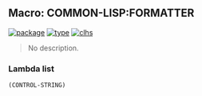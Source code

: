 ## Macro: COMMON-LISP:FORMATTER
[![package](https://img.shields.io/badge/Package-COMMON--LISP-5f9ea0.svg?style=social&colorA=999999)](../) [![type](https://img.shields.io/badge/Type-Macro-5f9ea0.svg?style=social&colorA=999999)](../#macro) [![clhs](https://img.shields.io/badge/CLHS-FORMATTER-5f9ea0.svg?style=social&colorA=999999)](http://www.lispworks.com/documentation/HyperSpec/Body/m_format.htm) 

> No description.

### Lambda list
```
(CONTROL-STRING)
```
